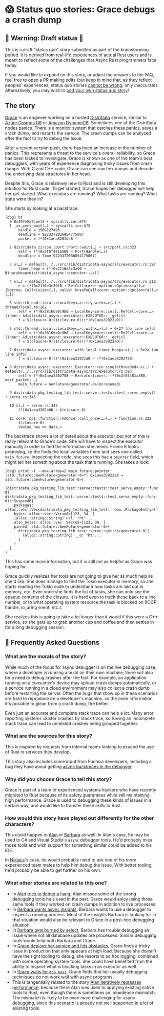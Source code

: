 # 😱 Status quo stories: Grace debugs a crash dump

## 🚧 Warning: Draft status 🚧

This is a draft "status quo" story submitted as part of the brainstorming period. It is derived from real-life experiences of actual Rust users and is meant to reflect some of the challenges that Async Rust programmers face today. 

If you would like to expand on this story, or adjust the answers to the FAQ, feel free to open a PR making edits (but keep in mind that, as they reflect peoples' experiences, status quo stories [cannot be wrong], only inaccurate). Alternatively, you may wish to [add your own status quo story][htvsq]!

## The story

[Grace] is an engineer working on a hosted [DistriData] service, similar to [Azure Cosmos DB] or [Amazon DynamoDB]. Sometimes one of the DistriData nodes panics. There is a monitor system that catches these panics, saves a crash dump, and restarts the service. The crash dumps can be analyzed after the fact to try to debug the issue.

After a recent version push, there has been an increase in the number of panics. This represents a threat to the service's overall reliability, so Grace has been tasked to investigate. Grace is known as one of the team's best debuggers, with years of experience diagnosing tricky issues from crash dumps. With C and C++ code, Grace can see raw hex dumps and decode the underlying data structures in her head.

Despite this, Grace is relatively new to Rust and is still developing this intuition for Rust code. To get started, Grace hopes her debugger will help her get started. What executors are running? What tasks are running? What state were they in?

She starts by looking at a backtrace:

```
[dbg] bt
  0 0x407e5a7cae11 • syscalls.inc:675
  1 _zx_port_wait(…) • syscalls.inc:675
      handle = 1569127495
      deadline = 9223372036854775807
      packet = (*)0x1aea3201dc8

  2 distridata_zircon::port::Port::wait(…) • src/port.rs:323
      self = (*)0x3f0f481a580 ➔ Port(Handle(…))
      deadline = Time(9223372036854775807)

  3 λ(…) • default/../../src/lib/distridata-async/src/executor.rs:397
      timer_heap = (*)0x2116e3c3a00 ➔ BinaryHeap<distridata_async::executor::…>[]

  4 λ(…) • default/../../src/lib/distridata-async/src/executor.rs:316
      e = (*)0x2116e3c39f0 ➔ RefCell<core::option::Option<(all…>{borrow: Cell<isize>{…}, value: UnsafeCell<core::option::Option<(all…>{…}}

  5 std::thread::local::LocalKey<…>::try_with<…>(…) • thread/local.rs:262
      self = (*)0x3816da0c9b0 ➔ LocalKey<core::cell::RefCell<core:…>{inner: &distridata_async::executor::EXECUTOR::__getit}
      f = $(closure-0)($(closure-0)((*)0x1aea32022a0))

  6 std::thread::local::LocalKey<…>::with<…>(…) + 0x27 (no line info)
      self = (*)0x3816da0c9b0 ➔ LocalKey<core::cell::RefCell<core:…>{inner: &distridata_async::executor::EXECUTOR::__getit}
      f = $(closure-0)($(closure-0)((*)0x1aea32022a0))

  7 distridata_async::executor::with_local_timer_heap<…>(…) + 0x2a (no line info)
      f = $(closure-0)((*)0x1aea32022a0 ➔ (*)0x1aea3202758)

▶ 8 distridata_async::executor::Executor::run_singlethreaded<…>(…) • default/../../src/lib/distridata-async/src/executor.rs:393
      self = (*)0x1aea3202758 ➔ Executor{inner: (*)0x3f0f481a380, next_packet: …}
      main_future = GenFuture<generator-0>(Unresumed)

  9 distridata_pkg_testing_lib_test::serve::tests::test_serve_empty() • serve.rs:345

  10 λ(…) • serve.rs:345
      (*)0x1aea3202b80 ➔ $(closure-0)

  11 core::ops::function::FnOnce::call_once<…>(…) • function.rs:232
      $(closure-0)
      <Value has no data.>
```

The backtrace shows a lot of detail about the executor, but not of this is really relevant to Grace's code. She will have to inspect the executor manually in order to find the information she needs. Frame 8 looks promising, so the finds the local variables there and sees one called `main_future`. Inspecting the code, she sees this has a `pointer` field, which might tell her something about the task that's running. She takes a look:

```
[dbg] print -t --max-array=2 main_future.pointer
(std::future::GenFuture<generator-0>*) 0x1aea32022a8 ➔ std::future::GenFuture<generator-0>(
  (distridata_pkg_testing_lib_test::serve::tests::test_serve_empty::func::generator-0) distridata_pkg_testing_lib_test::serve::tests::test_serve_empty::func::$(generator-0)::Suspend6{
    packages: alloc::vec::Vec<distridata_pkg_testing_lib_test::repo::PackageEntry>[]
    bytes: alloc::vec::Vec<u8>[123, 34, ]
    (alloc::string::String) url: "ht"...
    also_bytes: alloc::vec::Vec<u8>[123, 34, ]
    pinned: std::future::GenFuture<generator-0>(
      distridata_pkg_testing_lib_test::serve::get::$(generator-0){
        (alloc::string::String) __0: "ht"...
      }
    )
  }
)
```

This has some more information, but it is still not as helpful as Grace was hoping for.

Grace quickly realizes her tools are not going to give her as much help as she'd like. She does manage to find the Tokio executor in memory, so she starts reading the Tokio code to understand how tasks are laid out in memory, etc. Even once she finds the list of tasks, she can only see the opaque contents of the closure. It is hard even to track these back to a line number, or to what operating system resource the task is blocked on (IOCP handle, io_uring event, etc.).

She realizes this is going to take a lot longer than it would if this were a C++ service, so she gets up to grab another cup and coffee and then settles in for a long debugging session.

[Azure Cosmos DB]: https://azure.microsoft.com/en-us/services/cosmos-db/
[Amazon DynamoDB]: https://aws.amazon.com/dynamodb/

## 🤔 Frequently Asked Questions

### **What are the morals of the story?**

While much of the focus for async debugger is on the live debugging case, where a developer is running a build on their own machine, there will also be a need to debug crashes after the fact. For example, an application running on a consumer's device may upload crash dumps automatically, or a service running in a cloud environment may also collect a crash dump before restarting the server. Often the bugs that show up in these scenarios are hard to reproduce on a developer's machine, so the more information it's possible to glean from a crash dump, the better.

Even just an accurate and complete stack trace can help a lot. Many error reporting systems cluster crashes by stack trace, so having an incomplete stack trace can lead to unrelated crashes being grouped together.

### **What are the sources for this story?**

This is inspired by requests from internal teams looking to expand the use of Rust in services they develop.

This story also includes some input from Fuchsia developers, including a bug they have about getting [async backtraces in the debugger](https://bugs.fuchsia.dev/p/fuchsia/issues/detail?id=49435).

### **Why did you choose Grace to tell this story?**

Grace is part of a team of experienced systems hackers who have recently migrated to Rust because of its safety guarantees while still maintaining high performance. Grace is used to debugging these kinds of issues in a certain way, and would like to transfer these skills to Rust.

### **How would this story have played out differently for the other characters?**

This could happen to [Alan] or [Barbara] as well. In Alan's case, he may be used to C# and Visual Studio's `async` debugger tools. He'd probably miss those tools and wish support for something similar could be added to his IDE.

In [Niklaus]'s case, he would probably need to ask one of his more experienced team mates to help him debug the issue. With better tooling, he'd probably be able to get further on his own.

### **What other stories are related to this one?**

* In [Alan tries to debug a hang](alan_tries_to_debug_a_hang.md), Alan misses some of the strong debugging tools he's used in the past. Grace would enjoy using those same tools if they worked on crash dumps in addition to live processes.
* In [Barbara wants async insights][async-insights], Barbara wants to use a debugger to inspect a running process. Most of the insights Barbara is looking for in that situation would also be relevant to Grace in a post-hoc debugging situation.
* In [Barbara gets burned by select](barbara_gets_burned_by_select.md), Barbara has trouble debugging an issue where not all database updates are processed. Similar debugging tools would help both Barbara and Grace.
* In [Grace deploys her service and hits obstacles](grace_deploys_her_service.md), Grace finds a tricky issue in production that only appears at high load. Because she doesn't have the right tooling to debug, she resorts to ad hoc logging, combined with some operating system tools. She could have benefited from the ability to inspect what is blocking tasks in an executor as well.
* In [Grace waits for `gdb next`](grace_waits_for_gdb_next.md), Grace finds that her usually debugging techniques do not work well with async programs.
* This is tangentially related to the story [Alan iteratively regresses performance](alan_iteratively_regresses.md), because there Alan was used to applying existing native tools to Rust, even though there is sometimes an impedence mismatch. The mismatch is likely to be even more challenging for async debugging, since this scenario is already not well supported in a lot of existing tools.


[character]: ../characters.md
[status quo stories]: ./status_quo.md
[Alan]: ../characters/alan.md
[Grace]: ../characters/grace.md
[Niklaus]: ../characters/niklaus.md
[Barbara]: ../characters/barbara.md
[htvsq]: ../how_to_vision/status_quo.md
[cannot be wrong]: ../how_to_vision/comment.md#comment-to-understand-or-improve-not-to-negate-or-dissuade
[DistriData]: ../projects/DistriData.md
[async-insights]: barbara_wants_async_insights.md